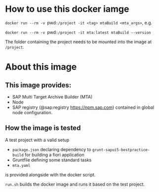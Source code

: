 # How to use this docker iamge

`docker run --rm -v `pwd`:/project -it <tag> mtaBuild <mta_args>`, e.g.

`docker run --rm -v `pwd`:/project -it mta:latest mtaBuild --version`

The folder containing the project needs to be mounted into the image at `/project`.

# About this image

## This image provides:

- SAP Multi Target Archive Builder (MTA)
- Node
- SAP registry (@sap:registry https://npm.sap.com) contained in global node configuration.

## How the image is tested

A test project with a valid setup

  - `package.json` declaring dependency to `grunt-sapui5-bestpractice-build` for building a fiori application
  - Gruntfile defining some standard tasks
  - `mta.yaml`

is provided alongside with the docker script.

`run.sh` builds the docker image and runs it based on the test project.
